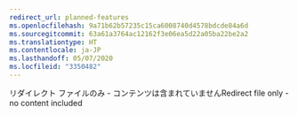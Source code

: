 ```yaml
---
redirect_url: planned-features
ms.openlocfilehash: 9a71b62b57235c15ca6008740d4578bdcde84a6d
ms.sourcegitcommit: 63a61a3764ac12162f3e06ea5d22a05ba22be2a2
ms.translationtype: HT
ms.contentlocale: ja-JP
ms.lasthandoff: 05/07/2020
ms.locfileid: "3350482"
---
```

<span data-ttu-id="455f9-101">リダイレクト ファイルのみ - コンテンツは含まれていません</span><span class="sxs-lookup"><span data-stu-id="455f9-101">Redirect file only - no content included</span></span>